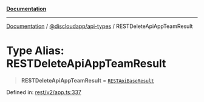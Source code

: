 [**Documentation**](../../../README.md)

***

[Documentation](../../../packages.md) / [@discloudapp/api-types](../README.md) / RESTDeleteApiAppTeamResult

# Type Alias: RESTDeleteApiAppTeamResult

> **RESTDeleteApiAppTeamResult** = [`RESTApiBaseResult`](../interfaces/RESTApiBaseResult.md)

Defined in: [rest/v2/app.ts:337](https://github.com/discloud/discloud.app/blob/5b4e3fe9c701f0b4f5ffa4246f463403d1e47fa1/packages/api-types/rest/v2/app.ts#L337)
